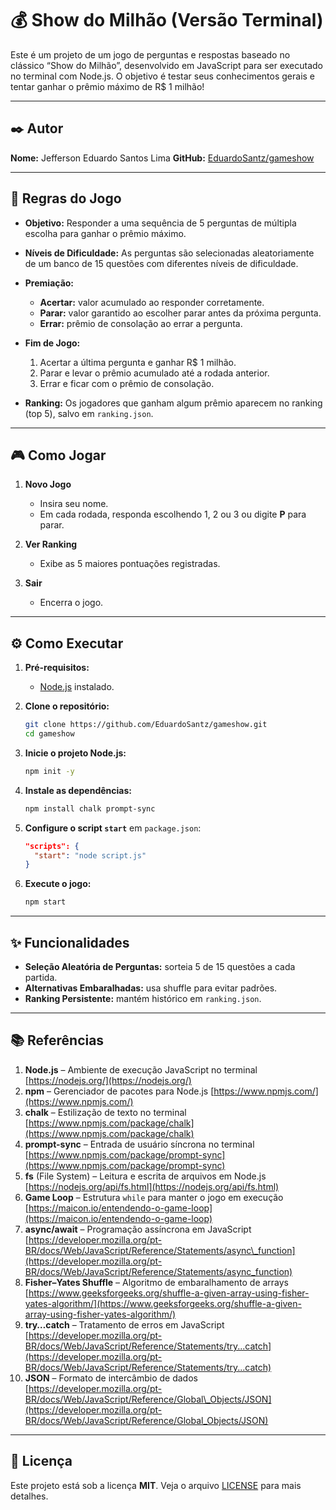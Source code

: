 # 💰 Show do Milhão (Versão Terminal)

Este é um projeto de um jogo de perguntas e respostas baseado no clássico “Show do Milhão”, desenvolvido em JavaScript para ser executado no terminal com Node.js. O objetivo é testar seus conhecimentos gerais e tentar ganhar o prêmio máximo de R\$ 1 milhão!

---

## ✒️ Autor

**Nome:** Jefferson Eduardo Santos Lima
**GitHub:** [EduardoSantz/gameshow](https://github.com/EduardoSantz/gameshow)

---

## 📜 Regras do Jogo

* **Objetivo:** Responder a uma sequência de 5 perguntas de múltipla escolha para ganhar o prêmio máximo.
* **Níveis de Dificuldade:** As perguntas são selecionadas aleatoriamente de um banco de 15 questões com diferentes níveis de dificuldade.
* **Premiação:**

  * **Acertar:** valor acumulado ao responder corretamente.
  * **Parar:** valor garantido ao escolher parar antes da próxima pergunta.
  * **Errar:** prêmio de consolação ao errar a pergunta.
* **Fim de Jogo:**

  1. Acertar a última pergunta e ganhar R\$ 1 milhão.
  2. Parar e levar o prêmio acumulado até a rodada anterior.
  3. Errar e ficar com o prêmio de consolação.
* **Ranking:** Os jogadores que ganham algum prêmio aparecem no ranking (top 5), salvo em `ranking.json`.

---

## 🎮 Como Jogar

1. **Novo Jogo**

   * Insira seu nome.
   * Em cada rodada, responda escolhendo 1, 2 ou 3 ou digite **P** para parar.
2. **Ver Ranking**

   * Exibe as 5 maiores pontuações registradas.
3. **Sair**

   * Encerra o jogo.

---

## ⚙️ Como Executar

1. **Pré-requisitos:**

   * [Node.js](https://nodejs.org/) instalado.
2. **Clone o repositório:**

   ```bash
   git clone https://github.com/EduardoSantz/gameshow.git
   cd gameshow
   ```
3. **Inicie o projeto Node.js:**

   ```bash
   npm init -y
   ```
4. **Instale as dependências:**

   ```bash
   npm install chalk prompt-sync
   ```
5. **Configure o script `start`** em `package.json`:

   ```json
   "scripts": {
     "start": "node script.js"
   }
   ```
6. **Execute o jogo:**

   ```bash
   npm start
   ```

---

## ✨ Funcionalidades

* **Seleção Aleatória de Perguntas:** sorteia 5 de 15 questões a cada partida.
* **Alternativas Embaralhadas:** usa shuffle para evitar padrões.
* **Ranking Persistente:** mantém histórico em `ranking.json`.

---

## 📚 Referências

1. **Node.js** – Ambiente de execução JavaScript no terminal
   [https://nodejs.org/](https://nodejs.org/)
2. **npm** – Gerenciador de pacotes para Node.js
   [https://www.npmjs.com/](https://www.npmjs.com/)
3. **chalk** – Estilização de texto no terminal
   [https://www.npmjs.com/package/chalk](https://www.npmjs.com/package/chalk)
4. **prompt-sync** – Entrada de usuário síncrona no terminal
   [https://www.npmjs.com/package/prompt-sync](https://www.npmjs.com/package/prompt-sync)
5. **fs** (File System) – Leitura e escrita de arquivos em Node.js
   [https://nodejs.org/api/fs.html](https://nodejs.org/api/fs.html)
6. **Game Loop** – Estrutura `while` para manter o jogo em execução
   [https://maicon.io/entendendo-o-game-loop](https://maicon.io/entendendo-o-game-loop)
7. **async/await** – Programação assíncrona em JavaScript
   [https://developer.mozilla.org/pt-BR/docs/Web/JavaScript/Reference/Statements/async\_function](https://developer.mozilla.org/pt-BR/docs/Web/JavaScript/Reference/Statements/async_function)
8. **Fisher–Yates Shuffle** – Algoritmo de embaralhamento de arrays
   [https://www.geeksforgeeks.org/shuffle-a-given-array-using-fisher-yates-algorithm/](https://www.geeksforgeeks.org/shuffle-a-given-array-using-fisher-yates-algorithm/)
9. **try…catch** – Tratamento de erros em JavaScript
   [https://developer.mozilla.org/pt-BR/docs/Web/JavaScript/Reference/Statements/try...catch](https://developer.mozilla.org/pt-BR/docs/Web/JavaScript/Reference/Statements/try...catch)
10. **JSON** – Formato de intercâmbio de dados
    [https://developer.mozilla.org/pt-BR/docs/Web/JavaScript/Reference/Global\_Objects/JSON](https://developer.mozilla.org/pt-BR/docs/Web/JavaScript/Reference/Global_Objects/JSON)

---

## 📄 Licença

Este projeto está sob a licença **MIT**.
Veja o arquivo [LICENSE](LICENSE) para mais detalhes.